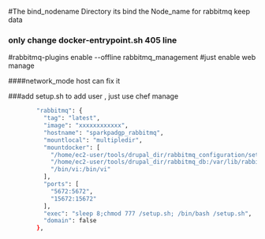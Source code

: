 #The bind_nodename Directory  its  bind the Node_name for rabbitmq keep data

### only change  docker-entrypoint.sh 405 line
#rabbitmq-plugins enable --offline rabbitmq_management
#just enable web manage

####network_mode  host  can fix it 

###add setup.sh to add user  , just use chef manage
```bash
        "rabbitmq": {
          "tag": "latest",
          "image": "xxxxxxxxxxxx",
          "hostname": "sparkpadgp_rabbitmq",
          "mountlocal": "multipledir",
          "mountdocker": [
            "/home/ec2-user/tools/drupal_dir/rabbitmq_configuration/setup.sh:/setup.sh",
            "/home/ec2-user/tools/drupal_dir/rabbitmq_db:/var/lib/rabbitmq",
            "/bin/vi:/bin/vi"
          ],
          "ports": [
            "5672:5672",
            "15672:15672"
          ],
          "exec": "sleep 8;chmod 777 /setup.sh; /bin/bash /setup.sh",
          "domain": false
        },
```